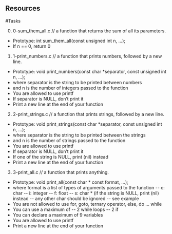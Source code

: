 ## Resources

#Tasks

0. 0-sum_them_all.c // a function that returns the sum of all its parameters.

- Prototype: int sum_them_all(const unsigned int n, ...);
- If n == 0, return 0

1. 1-print_numbers.c // a function that prints numbers, followed by a new line.

- Prototype: void print_numbers(const char *separator, const unsigned int n, ...);
- where separator is the string to be printed between numbers
- and n is the number of integers passed to the function
- You are allowed to use printf
- If separator is NULL, don’t print it
- Print a new line at the end of your function

2. 2-print_strings.c // a function that prints strings, followed by a new line.

- Prototype: void print_strings(const char *separator, const unsigned int n, ...);
- where separator is the string to be printed between the strings
- and n is the number of strings passed to the function
- You are allowed to use printf
- If separator is NULL, don’t print it
- If one of the string is NULL, print (nil) instead
- Print a new line at the end of your function

3. 3-print_all.c // a function that prints anything.

- Prototype: void print_all(const char * const format, ...);
- where format is a list of types of arguments passed to the function
-- c: char
-- i: integer
-- f: float
-- s: char * (if the string is NULL, print (nil) instead
-- any other char should be ignored
-- see example
- You are not allowed to use for, goto, ternary operator, else, do ... while
- You can use a maximum of
-- 2 while loops
-- 2 if
- You can declare a maximum of 9 variables
- You are allowed to use printf
- Print a new line at the end of your function